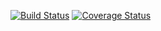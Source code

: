 [![Build Status](https://api.travis-ci.org/php-coder/mystamps.png?branch=master)](https://travis-ci.org/php-coder/mystamps)
[![Coverage Status](https://coveralls.io/repos/php-coder/mystamps/badge.png)](https://coveralls.io/r/php-coder/mystamps)
